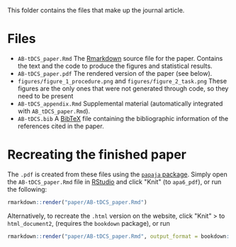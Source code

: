 This folder contains the files that make up the journal article.

# Files

* `AB-tDCS_paper.Rmd` The [Rmarkdown](https://rmarkdown.rstudio.com/) source file for the paper. Contains the text and the code to produce the figures and statistical results.
* `AB-tDCS_paper.pdf` The rendered version of the paper (see below).
* `figures/figure_1_procedure.png` and `figures/figure_2_task.png` These figures are the only ones that were not generated through code, so they need to be present
* `AB-tDCS_appendix.Rmd` Supplemental material (automatically integrated with `AB_tDCS_paper.Rmd`).
* `AB-tDCS.bib` A [BibTeX](www.bibtex.org/) file containing the bibliographic information of the references cited in the paper.

# Recreating the finished paper

The `.pdf` is created from these files using the [`papaja` package](https://github.com/crsh/papaja). Simply open the `AB-tDCS_paper.Rmd` file in [RStudio](https://www.rstudio.com/) and click "Knit" (to `apa6_pdf`), or run the following:

``` r
rmarkdown::render("paper/AB-tDCS_paper.Rmd")
```

Alternatively, to recreate the `.html` version on the website, click "Knit" > to `html_document2`, (requires the `bookdown` package), or run

``` r
rmarkdown::render("paper/AB-tDCS_paper.Rmd", output_format = bookdown::html_document2)
```
